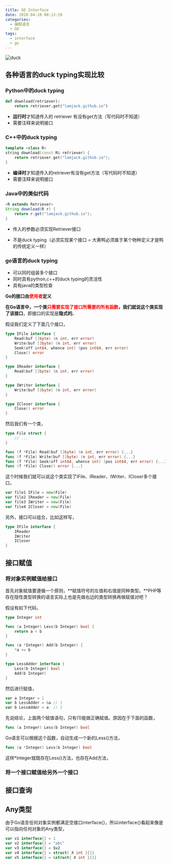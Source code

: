 ```yaml
---
title: GO Interface
date: 2018-04-10 00:13:19
categories:
  - 编程语言
  - GO
tags:
  - interface
  - go
---
```

![duck](https://jack-images.wilead.net/blog/f4exl.jpg)
<!--more-->

## 各种语言的duck typing实现比较

### Python中的duck typing

```python
def download(retriever):
    return retriever.get("lamjack.github.io")
```

- **运行时**才知道传入的 retriever 有没有get方法（写代码时不知道）
- 需要注释来说明接口

### C++中的duck typing

```c++
template <class R>
string download(const R& retriever) {
    return retriever.get("lamjack.github.io");	
}
```

- **编译时**才知道传入的retriever有没有get方法（写代码时不知道）
- 需要注释来说明接口

### Java中的类似代码

```java
<R extends Retriever>
String download(R r) {
	return r.get("lamjack.github.io");
}
```

- 传入的参数必须实现Retriever接口

- 不是duck typing（必须实现某个接口 = 大黄鸭必须属于某个物种定义才是鸭的传统定义一样）

### go语言的duck typing

- 可以同时组装多个接口
- 同时具有python,c++的duck typing的灵活性
- 具有java的类型检查

**Go的接口由<span style="color: red;">使用者</span>定义**

**在Go语言中，一个类<span style="color: red;">只需要实现了接口所需要的所有函数</span>，我们就说这个类实现了该接口**，即接口的实现是**隐式的**。

假设我们定义了下面几个接口，

```go
type IFile interface {
    Read(buf []byte) (n int, err error)
    Write(buf []byte) (n int, err error)
    Seek(off int64, whence int) (pos int64, err error)
    Close() error
}

type IReader interface {
    Read(buf []byte) (n int, err error)
}

type IWriter interface {
    Write(buf []byte) (n int, err error)
}

type ICloser interface {
    Close() error
}
```

然后我们有一个类，

```go
type File struct {
    // ...
}

func (f *File) Read(buf []byte) (n int, err error) {...}
func (f *File) Write(buf []byte) (n int, err error) {...}
func (f *File) Seek(off int64, whence int) (pos int64, err error) {...}
func (f *File) Close() error {...}
```

这个时候我们就可以说这个类实现了IFile、IReader、IWriter、ICloser多个接口，

```go
var file1 IFile = new(File)
var file2 IReader = new(File)
var file3 IWriter = new(File)
var file4 ICloser = new(File)
```

另外，接口可以组合，比如这样写，

```go
type IFile interface {
    IReader
    IWriter
    ICloser
}
```

## 接口赋值

### 将对象实例赋值给接口

首先对象赋值要遵循一个原则，**赋值符号的左值和右值是同种类型。**PHP等存在隐性类型转换的语言实际上也是先做右边的类型转换再做赋值对吧？

假设有如下代码，

```go
type Integer int

func (a Integer) Less(b Integer) bool {
    return a < b
}

func (a *Integer) Add(b Integer) {
    *a += b
}

type LessAdder interface {
    Less(b Integer) bool
    Add(b Integer)
}
```

然后进行赋值，

```go
var a Integer = 1
var b LessAdder = &a // 1
var b LessAdder = a  // 2
```

先说结论，上面两个赋值语句，只有(1)能做正确赋值。原因在于下面的函数，

```go
func (a Integer) Less(b Integer) bool
```

Go语言可以根据这个函数，自动生成一个新的Less()方法，

```go
func (a *Integer) Less(b Integer) bool
```

这样*Integer就既存在Less()方法，也存在Add方法，

### 将一个接口赋值给另外一个接口

## 接口查询

## Any类型

由于Go语言任何对象实例都满足空接口interface{}，所以interface{}看起来像是可以指向任何对象的Any类型，

``` go
var v1 interface{} = 1
var v2 interface{} = "abc"
var v3 interface{} = $v2
var v4 interface{} = struct{ X int }{1}
var v5 interface{} = &struct{ X int }{1}
```

